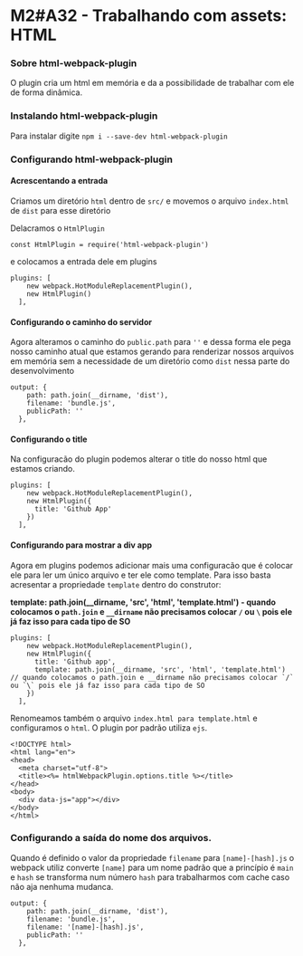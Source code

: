 # M2#A32 - Trabalhando com assets: HTML

### Sobre html-webpack-plugin
O plugin cria um html em memória e da a possibilidade de trabalhar com ele de forma dinâmica.

### Instalando html-webpack-plugin
Para instalar digite `npm i --save-dev html-webpack-plugin`

### Configurando html-webpack-plugin

#### Acrescentando a entrada

Criamos um diretório `html` dentro de `src/` e movemos o arquivo `index.html` de `dist` para esse diretório

Delacramos o `HtmlPlugin`
```
const HtmlPlugin = require('html-webpack-plugin')
```
e colocamos a entrada dele em plugins

```
plugins: [
    new webpack.HotModuleReplacementPlugin(),
    new HtmlPlugin()
  ],
```

#### Configurando o caminho do servidor
Agora alteramos o caminho do `public.path` para `''` e dessa forma ele pega nosso caminho atual que estamos gerando para renderizar nossos arquivos em memória sem a necessidade de um diretório como `dist` nessa parte do desenvolvimento

```
output: {
    path: path.join(__dirname, 'dist'),
    filename: 'bundle.js',
    publicPath: ''
  },
```

#### Configurando o title
Na configuracão do plugin podemos alterar o title do nosso html que estamos criando.

```
plugins: [
    new webpack.HotModuleReplacementPlugin(),
    new HtmlPlugin({
      title: 'Github App'
    })
  ],
```

#### Configurando para mostrar a div app
Agora em plugins podemos adicionar mais uma configuracão que é colocar ele para ler um único arquivo e ter ele como template. Para isso basta acresentar a propriedade `template` dentro do construtor:

**template: path.join(__dirname, 'src', 'html', 'template.html') - quando colocamos o `path.join` e `__dirname` não precisamos colocar `/` ou `\` pois ele já faz isso para cada tipo de SO**

```
plugins: [
    new webpack.HotModuleReplacementPlugin(),
    new HtmlPlugin({
      title: 'Github app',
      template: path.join(__dirname, 'src', 'html', 'template.html') // quando colocamos o path.join e __dirname não precisamos colocar `/` ou `\` pois ele já faz isso para cada tipo de SO
    })
  ],
```
Renomeamos também o arquivo `index.html para template.html` e configuramos o `html`. O plugin por padrão utiliza `ejs`.

```
<!DOCTYPE html>
<html lang="en">
<head>
  <meta charset="utf-8">
  <title><%= htmlWebpackPlugin.options.title %></title>
</head>
<body>
  <div data-js="app"></div>
</body>
</html>
```

### Configurando a saída do nome dos arquivos.
Quando é definido o valor da propriedade `filename` para `[name]-[hash].js` o webpack utiliz converte `[name]` para um nome padrão que a princípio é `main` e `hash` se transforma num número `hash` para trabalharmos com cache caso não aja nenhuma mudanca.

```
output: {
    path: path.join(__dirname, 'dist'),
    filename: 'bundle.js',
    filename: '[name]-[hash].js',
    publicPath: ''
  },
```
